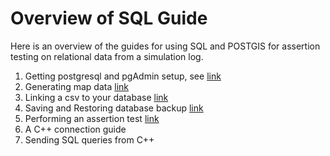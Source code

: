 # Overview of SQL Guide

Here is an overview of the guides for using SQL and POSTGIS for assertion testing on relational data from a simulation log.

1. Getting postgresql and pgAdmin setup, see [link](https://www.tecmint.com/install-postgresql-and-pgadmin-in-ubuntu/)
2. Generating map data [link](guide_docs/maps.md)
3. Linking a csv to your database [link](guide_docs/csv_to_sql.md)
4. Saving and Restoring database backup [link](guide_docs/backup.md)
5. Performing an assertion test [link](guide_docs/braking_zone.md)
6. A C++ connection guide
7. Sending SQL queries from C++